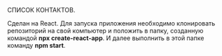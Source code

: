 СПИСОК КОНТАКТОВ.

Сделан на React. Для запуска приложения необходимо клонировать репозиторий на свой компьютер и положить в папку,
созданную командой <b>npx create-react-app</b>. И далее выполнить в этой папке команду <b>npm start</b>.

